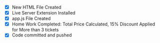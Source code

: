 - [x] New HTML File Created
- [x] Live Server Extension Installed
- [x] app.js File Created
- [x] Home Work Completed: Total Price Calculated, 15% Discount Applied for More than 3 tickets
- [x] Code committed and pushed